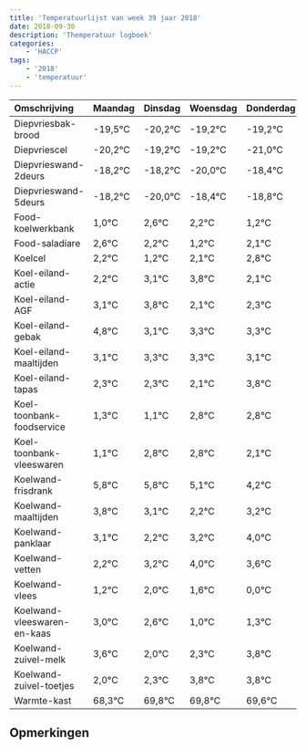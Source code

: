 ```yaml
---
title: 'Temperatuurlijst van week 39 jaar 2018'
date: 2018-09-30
description: 'Themperatuur logboek'
categories:
    - 'HACCP'
tags:
    - '2018'
    - 'temperatuur'
---
```

|Omschrijving|Maandag|Dinsdag|Woensdag|Donderdag|Vrijdag|Zaterdag|Zondag|
|:---|:---|:---|:---|:---|:---|:---|:---|
|Diepvriesbak-brood|-19,5°C|-20,2°C|-19,2°C|-19,2°C|-21,0°C|-19,4°C|-19,8°C|
|Diepvriescel|-20,2°C|-19,2°C|-19,2°C|-21,0°C|-19,4°C|-19,8°C|-20,8°C|
|Diepvrieswand-2deurs|-18,2°C|-18,2°C|-20,0°C|-18,4°C|-18,8°C|-19,8°C|-18,9°C|
|Diepvrieswand-5deurs|-18,2°C|-20,0°C|-18,4°C|-18,8°C|-19,8°C|-18,9°C|-18,2°C|
|Food-koelwerkbank|1,0°C|2,6°C|2,2°C|1,2°C|2,1°C|2,8°C|1,1°C|
|Food-saladiare|2,6°C|2,2°C|1,2°C|2,1°C|2,8°C|1,1°C|1,3°C|
|Koelcel|2,2°C|1,2°C|2,1°C|2,8°C|1,1°C|1,3°C|1,3°C|
|Koel-eiland-actie|2,2°C|3,1°C|3,8°C|2,1°C|2,3°C|2,3°C|2,1°C|
|Koel-eiland-AGF|3,1°C|3,8°C|2,1°C|2,3°C|2,3°C|2,1°C|3,8°C|
|Koel-eiland-gebak|4,8°C|3,1°C|3,3°C|3,3°C|3,1°C|4,8°C|4,8°C|
|Koel-eiland-maaltijden|3,1°C|3,3°C|3,3°C|3,1°C|4,8°C|4,8°C|4,1°C|
|Koel-eiland-tapas|2,3°C|2,3°C|2,1°C|3,8°C|3,8°C|3,1°C|2,2°C|
|Koel-toonbank-foodservice|1,3°C|1,1°C|2,8°C|2,8°C|2,1°C|1,2°C|2,2°C|
|Koel-toonbank-vleeswaren|1,1°C|2,8°C|2,8°C|2,1°C|1,2°C|2,2°C|3,0°C|
|Koelwand-frisdrank|5,8°C|5,8°C|5,1°C|4,2°C|5,2°C|6,0°C|5,6°C|
|Koelwand-maaltijden|3,8°C|3,1°C|2,2°C|3,2°C|4,0°C|3,6°C|2,0°C|
|Koelwand-panklaar|3,1°C|2,2°C|3,2°C|4,0°C|3,6°C|2,0°C|2,3°C|
|Koelwand-vetten|2,2°C|3,2°C|4,0°C|3,6°C|2,0°C|2,3°C|3,8°C|
|Koelwand-vlees|1,2°C|2,0°C|1,6°C|0,0°C|0,3°C|1,8°C|1,8°C|
|Koelwand-vleeswaren-en-kaas|3,0°C|2,6°C|1,0°C|1,3°C|2,8°C|2,8°C|2,6°C|
|Koelwand-zuivel-melk|3,6°C|2,0°C|2,3°C|3,8°C|3,8°C|3,6°C|2,8°C|
|Koelwand-zuivel-toetjes|2,0°C|2,3°C|3,8°C|3,8°C|3,6°C|2,8°C|2,3°C|
|Warmte-kast|68,3°C|69,8°C|69,8°C|69,6°C|68,8°C|68,3°C|69,5°C|

## Opmerkingen


